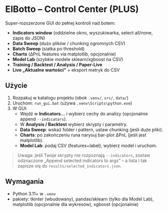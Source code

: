 
# ElBotto – Control Center (PLUS)

Super-rozszerzone GUI do pełnej kontroli nad botem:
- **Indicators window** (oddzielne okno, wyszukiwarka, select all/none, zapis do JSON)
- **Data Sweep** (dużo plików / chunking ogromnych CSV)
- **Batch Sweep** (siatka po threshold)
- **Charts** (ΔPnL features via matplotlib, opcjonalnie)
- **Model Lab** (szybkie modele sklearn/xgboost na CSV)
- **Training / Backtest / Analysis / Paper-Live**
- **Live „Aktualne wartości”** + eksport metryk do CSV

## Użycie
1. Rozpakuj w katalogu projektu (obok `.venv/`, `src/`, `data/`)
2. Uruchom: `run_gui.bat` (używa `.venv\Scripts\python.exe`)
3. W GUI:
   - Wejdź w **Indicators…** i wybierz cechy do analizy (opcjonalnie append `--indicators`).
   - W **Analysis / Backtest** wybierz skrypty i parametry.
   - **Data Sweep**: wskaż folder i pattern, ustaw chunking (jeśli duże pliki).
   - **Charts**: po zakończeniu runa narysuj bar-plot ΔPnL (jeśli jest matplotlib).
   - **Model Lab**: podaj CSV (features+label), wybierz model i uruchom.

> Uwaga: jeśli Twoje skrypty nie rozpoznają `--indicators`, zostaw odznaczone „Append selected indicators to args”
> – a lista i tak zapisze się do `results/selected_indicators.json`.

## Wymagania
- Python 3.11+ w `.venv`
- pakiety: tkinter (wbudowany), pandas/sklearn (tylko dla Model Lab), matplotlib (opcjonalnie dla wykresów), xgboost (opcjonalnie)

